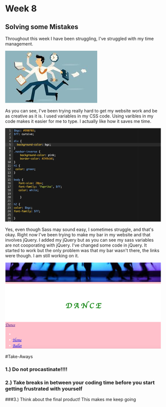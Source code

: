 # Week 8
## Solving some Mistakes
 Throughout this week I have been struggling, I've struggled with my time management. 

<img src="../time.png"/>


As you can see, I've been trying really hard to get my website work and be as creative as it is. 
I used variables in my CSS code. Using varibles in my code makes it easier for me to type. I actually like how it saves me time.

<img src="../Codevariables.png" />


Yes, even though Sass may sound easy, I sometimes struggle, and that's okay. Right now I've been trying to 
make my bar in my website and that involves jQuery. I added my jQuery but as you can see my sass variables 
are not cooporating with jQuery. I've changed some code in jQuery. It started to work but the only problem was that my bar wasn't there, the links were though. I am still working on it.


<img src="../Dancewebpage.png" />


#Take-Aways
### 1.) Do not procastinate!!!!
### 2.) Take breaks in between your coding time before you start getting frustrated with yourself
###3.) Think about the final product! This makes me keep going




